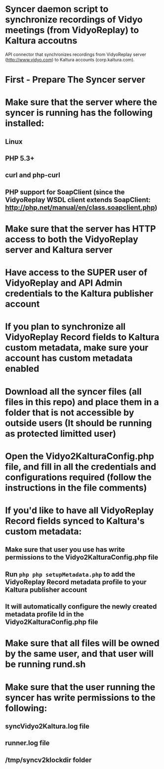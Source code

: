 Syncer daemon script to synchronize recordings of Vidyo meetings (from VidyoReplay) to Kaltura accoutns
====================

API connector that synchronizes recordings from VidyoReplay server (http://www.vidyo.com) to Kaltura accounts (corp.kaltura.com).

First - Prepare The Syncer server
====================

# Make sure that the server where the syncer is running has the following installed:
## Linux
## PHP 5.3+
## curl and php-curl
## PHP support for SoapClient (since the VidyoReplay WSDL client extends SoapClient: http://php.net/manual/en/class.soapclient.php)
# Make sure that the server has HTTP access to both the VidyoReplay server and Kaltura server
# Have access to the SUPER user of VidyoReplay and API Admin credentials to the Kaltura publisher account
# If you plan to synchronize all VidyoReplay Record fields to Kaltura custom metadata, make sure your account has custom metadata enabled
# Download all the syncer files (all files in this repo) and place them in a folder that is not accessible by outside users (It should be running as protected limitted user)
# Open the Vidyo2KalturaConfig.php file, and fill in all the credentials and configurations required (follow the instructions in the file comments)
# If you'd like to have all VidyoReplay Record fields synced to Kaltura's custom metadata:
## Make sure that user you use has write permissions to the Vidyo2KalturaConfig.php file
## Run ```php php setupMetadata.php``` to add the VidyoReplay Record metadata profile to your Kaltura publisher account
## It will automatically configure the newly created metadata profile Id in the Vidyo2KalturaConfig.php file
# Make sure that all files will be owned by the same user, and that user will be running rund.sh
# Make sure that the user running the syncer has write permissions to the following:
## syncVidyo2Kaltura.log file
## runner.log file
## /tmp/syncv2klockdir folder
